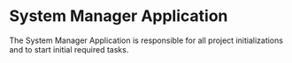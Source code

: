# System Manager Application

The System Manager Application is responsible for all project initializations and to start initial required tasks.
